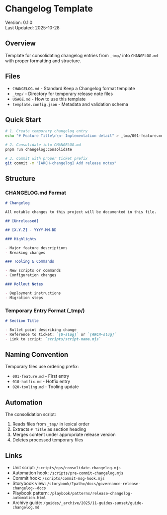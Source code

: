 # Changelog Template

Version: 0.1.0  
Last Updated: 2025-10-28

## Overview

Template for consolidating changelog entries from `_tmp/` into `CHANGELOG.md` with proper formatting and structure.

## Files

- `CHANGELOG.md` - Standard Keep a Changelog format template
- `_tmp/` - Directory for temporary release note files
- `USAGE.md` - How to use this template
- `template.config.json` - Metadata and validation schema

## Quick Start

```bash
# 1. Create temporary changelog entry
echo "# Feature Title\n\n- Implementation detail" > _tmp/001-feature.md

# 2. Consolidate into CHANGELOG.md
pnpm run changelog:consolidate

# 3. Commit with proper ticket prefix
git commit -m "[ARCH-changelog] Add release notes"
```

## Structure

### CHANGELOG.md Format

```markdown
# Changelog

All notable changes to this project will be documented in this file.

## [Unreleased]

## [X.Y.Z] - YYYY-MM-DD

### Highlights

- Major feature descriptions
- Breaking changes

### Tooling & Commands

- New scripts or commands
- Configuration changes

### Rollout Notes

- Deployment instructions
- Migration steps
```

### Temporary Entry Format (\_tmp/)

```markdown
# Section Title

- Bullet point describing change
- Reference to ticket: `[U-slug]` or `[ARCH-slug]`
- Link to script: `scripts/script-name.mjs`
```

## Naming Convention

Temporary files use ordering prefix:

- `001-feature.md` - First entry
- `010-hotfix.md` - Hotfix entry
- `020-tooling.md` - Tooling update

## Automation

The consolidation script:

1. Reads files from `_tmp/` in lexical order
2. Extracts `# Title` as section heading
3. Merges content under appropriate release version
4. Deletes processed temporary files

## Links

- Unit script: `/scripts/ops/consolidate-changelog.mjs`
- Automation hook: `/scripts/pre-commit-changelog.mjs`
- Commit hook: `/scripts/commit-msg-hook.mjs`
- Storybook view: `/storybook/?path=/docs/governance-release-changelog--docs`
- Playbook pattern: `/playbook/patterns/release-changelog-automation.html`
- Archive guide: `/guides/_archive/2025/11-guides-sunset/guide-changelog.md`
